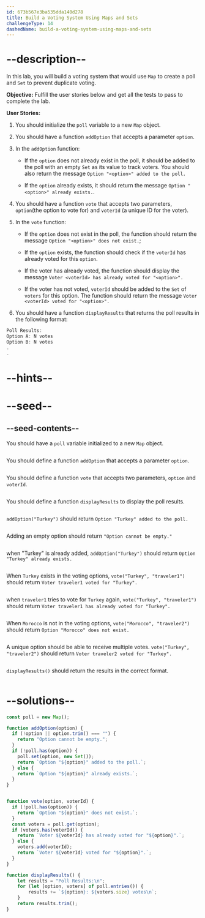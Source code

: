 ```yaml
---
id: 673b567e3ba535dda140d278
title: Build a Voting System Using Maps and Sets
challengeType: 14
dashedName: build-a-voting-system-using-maps-and-sets
---
```


# --description--

In this lab, you will build a voting system that would use `Map` to create a poll and `Set` to prevent duplicate voting.

**Objective:** Fulfill the user stories below and get all the tests to pass to complete the lab. 

**User Stories:**

1. You should initialize the `poll` variable to a new `Map` object.

2. You should have a function `addOption` that accepts a parameter `option`.

3. In the `addOption` function:

   - If the `option` does not already exist in the poll, it should be added to the poll with an empty `Set` as its value to track voters. You should also return the message `Option "<option>" added to the poll.`

   - If the `option` already exists, it should return the message `Option "<option>" already exists.`.

4. You should have a function `vote` that accepts two parameters, `option`(the option to vote for) and `voterId` (a unique ID for the voter).

5. In the `vote` function:

   - If the `option` does not exist in the poll, the function should return the message `Option "<option>" does not exist.`;

   - If the `option` exists, the function should check if the `voterId` has already voted for this `option`.

   - If the voter has already voted, the function should display the message `Voter <voterId> has already voted for "<option>".`

   - If the voter has not voted, `voterId` should be added to the `Set` of `voters` for this option. The function should return the message  `Voter <voterId> voted for "<option>".`

6. You should have a function `displayResults` that returns the poll results in the following format:

```js
Poll Results:
Option A: N votes
Option B: N votes
.
.
```

# --hints--


# --seed--

## --seed-contents--

You should have a `poll` variable initialized to a new `Map` object.

```js

```

You should define a function `addOption` that accepts a parameter `option`.

```js

```

You should define a function `vote` that accepts two parameters, `option` and `voterId`.

```js

```

You should define a function `displayResults` to display the poll results.

```js

```

`addOption("Turkey")` should return `Option "Turkey" added to the poll.`

```js

```

Adding an empty option should return `"Option cannot be empty."`

```js

```

when "Turkey" is already added, `addOption("Turkey")` should return `Option "Turkey" already exists.`

```js

```

When `Turkey` exists in the voting options, `vote("Turkey", "traveler1")` should return `Voter traveler1 voted for "Turkey".`

```js

```

when `traveler1` tries to vote for `Turkey` again, `vote("Turkey", "traveler1")` should return `Voter traveler1 has already voted for "Turkey".`

```js

```

When `Morocco` is not in the voting options, `vote("Morocco", "traveler2")` should return `Option "Morocco" does not exist.`

```js

```

A unique option should be able to receive multiple votes. `vote("Turkey", "traveler2")` should return `Voter traveler2 voted for "Turkey".`

```js

```

`displayResults()` should return the results in the correct format.

```js

```


# --solutions--

```js
const poll = new Map();

function addOption(option) {
  if (!option || option.trim() === "") {
    return "Option cannot be empty.";
  }
  if (!poll.has(option)) {
    poll.set(option, new Set());
    return `Option "${option}" added to the poll.`;
  } else {
    return `Option "${option}" already exists.`;
  }
}


function vote(option, voterId) {
  if (!poll.has(option)) {
    return `Option "${option}" does not exist.`;
  }
  const voters = poll.get(option);
  if (voters.has(voterId)) {
    return `Voter ${voterId} has already voted for "${option}".`;
  } else {
    voters.add(voterId); 
    return `Voter ${voterId} voted for "${option}".`;
  }
}

function displayResults() {
    let results = "Poll Results:\n";
    for (let [option, voters] of poll.entries()) {
        results += `${option}: ${voters.size} votes\n`;
    }
    return results.trim();
}
```
